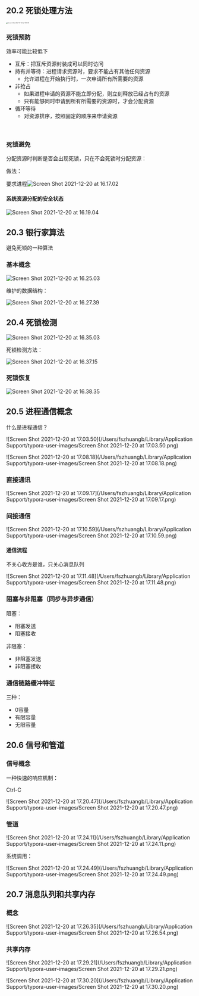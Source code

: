 ## 20.2 死锁处理方法

<img src="https://raw.githubusercontent.com/fsZhuangB/Photos_Of_Blog/master/photos/202203151410144.png" alt="Screen Shot 2021-12-20 at 16.10.16" style="zoom:25%;" />

### 死锁预防

效率可能比较低下

- 互斥：把互斥资源封装成可以同时访问
- 持有并等待：进程请求资源时，要求不能占有其他任何资源
  - 允许进程在开始执行时，一次申请所有所需要的资源
- 非抢占
  - 如果进程申请的资源不能立即分配，则立刻释放已经占有的资源
  - 只有能够同时申请到所有所需要的资源时，才会分配资源
- 循环等待
  - 对资源排序，按照固定的顺序来申请资源

​	

### 死锁避免

分配资源时判断是否会出现死锁，只在不会死锁时分配资源：

做法：

要求进程![Screen Shot 2021-12-20 at 16.17.02](https://raw.githubusercontent.com/fsZhuangB/Photos_Of_Blog/master/photos/202203151410434.png)



#### 系统资源分配的安全状态

![Screen Shot 2021-12-20 at 16.19.04](https://raw.githubusercontent.com/fsZhuangB/Photos_Of_Blog/master/photos/202203151410798.png)

## 20.3 银行家算法

避免死锁的一种算法

### 基本概念

![Screen Shot 2021-12-20 at 16.25.03](https://raw.githubusercontent.com/fsZhuangB/Photos_Of_Blog/master/photos/202203151410403.png)

维护的数据结构：

![Screen Shot 2021-12-20 at 16.27.39](https://raw.githubusercontent.com/fsZhuangB/Photos_Of_Blog/master/photos/202203151411377.png)



## 20.4 死锁检测

![Screen Shot 2021-12-20 at 16.35.03](https://raw.githubusercontent.com/fsZhuangB/Photos_Of_Blog/master/photos/202203151410724.png)

死锁检测方法：

![Screen Shot 2021-12-20 at 16.37.15](https://raw.githubusercontent.com/fsZhuangB/Photos_Of_Blog/master/photos/202203151411722.png)

### 死锁恢复

![Screen Shot 2021-12-20 at 16.38.35](https://raw.githubusercontent.com/fsZhuangB/Photos_Of_Blog/master/photos/202203151411225.png)

## 20.5 进程通信概念

什么是进程通信？

![Screen Shot 2021-12-20 at 17.03.50](/Users/fszhuangb/Library/Application Support/typora-user-images/Screen Shot 2021-12-20 at 17.03.50.png)



![Screen Shot 2021-12-20 at 17.08.18](/Users/fszhuangb/Library/Application Support/typora-user-images/Screen Shot 2021-12-20 at 17.08.18.png)

### 直接通讯

![Screen Shot 2021-12-20 at 17.09.17](/Users/fszhuangb/Library/Application Support/typora-user-images/Screen Shot 2021-12-20 at 17.09.17.png)



### 间接通信

![Screen Shot 2021-12-20 at 17.10.59](/Users/fszhuangb/Library/Application Support/typora-user-images/Screen Shot 2021-12-20 at 17.10.59.png)

#### 通信流程

不关心收方是谁，只关心消息队列

![Screen Shot 2021-12-20 at 17.11.48](/Users/fszhuangb/Library/Application Support/typora-user-images/Screen Shot 2021-12-20 at 17.11.48.png)



### 阻塞与非阻塞（同步与异步通信）

阻塞：

- 阻塞发送
- 阻塞接收

非阻塞：

- 非阻塞发送
- 非阻塞接收

### 通信链路缓冲特征

三种：

- 0容量
- 有限容量
- 无限容量

## 20.6 信号和管道

### 信号概念

一种快速的响应机制：

Ctrl-C

![Screen Shot 2021-12-20 at 17.20.47](/Users/fszhuangb/Library/Application Support/typora-user-images/Screen Shot 2021-12-20 at 17.20.47.png)

### 管道

![Screen Shot 2021-12-20 at 17.24.11](/Users/fszhuangb/Library/Application Support/typora-user-images/Screen Shot 2021-12-20 at 17.24.11.png)



系统调用：

![Screen Shot 2021-12-20 at 17.24.49](/Users/fszhuangb/Library/Application Support/typora-user-images/Screen Shot 2021-12-20 at 17.24.49.png)

## 20.7 消息队列和共享内存

### 概念

![Screen Shot 2021-12-20 at 17.26.35](/Users/fszhuangb/Library/Application Support/typora-user-images/Screen Shot 2021-12-20 at 17.26.54.png)



### 共享内存

![Screen Shot 2021-12-20 at 17.29.21](/Users/fszhuangb/Library/Application Support/typora-user-images/Screen Shot 2021-12-20 at 17.29.21.png)

![Screen Shot 2021-12-20 at 17.30.20](/Users/fszhuangb/Library/Application Support/typora-user-images/Screen Shot 2021-12-20 at 17.30.20.png)